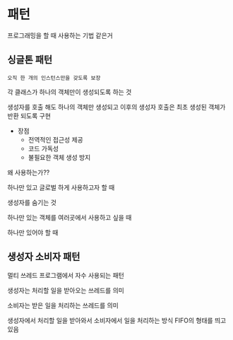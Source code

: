 # 패턴
프로그래밍을 할 때 사용하는 기법 같은거

## 싱글톤 패턴
    오직 한 개의 인스턴스만을 갖도록 보장

각 클래스가 하나의 객체만이 생성되도록 하는 것

생성자를 호출 해도 하나의 객체만 생성되고 이후의 생성자 호출은 최초 생성된 객체가 반환 되도록 구현

- 장점
    - 전역적인 접근성 제공
    - 코드 가독성
    - 불필요한 객체 생성 방지

왜 사용하는가??

하나만 있고 글로벌 하게 사용하고자 할 때

생성자를 숨기는 것

하나만 있는 객체를 여러곳에서 사용하고 싶을 때

하나만 있어야 할 때

## 생성자 소비자 패턴
멀티 쓰레드 프로그램에서 자수 사용되는 패턴

생성자는 처리할 일을 받아오는 쓰레드를 의미

소비자는 받은 일을 처리하는 쓰레드를 의미

생성자에서 처리할 일을 받아와서 소비자에서 일을 처리하는 방식 FIFO의 형태를 띄고 있음